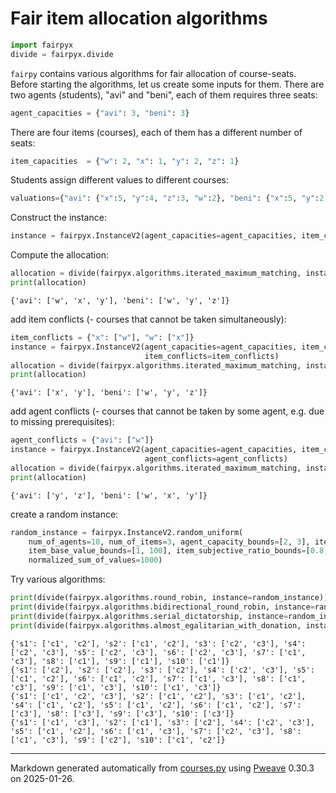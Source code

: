 # Fair item allocation algorithms


```python
import fairpyx
divide = fairpyx.divide
```



`fairpy` contains various algorithms for fair allocation of course-seats.
Before starting the algorithms, let us create some inputs for them.
There are two agents (students), "avi" and "beni", each of them requires three seats:

```python
agent_capacities = {"avi": 3, "beni": 3}
```



There are four items (courses), each of them has a different number of seats:

```python
item_capacities  = {"w": 2, "x": 1, "y": 2, "z": 1}
```



Students assign different values to different courses:

```python
valuations={"avi": {"x":5, "y":4, "z":3, "w":2}, "beni": {"x":5, "y":2, "z":4, "w":3}}
```



Construct the instance:

```python
instance = fairpyx.InstanceV2(agent_capacities=agent_capacities, item_capacities=item_capacities, valuations=valuations)
```



Compute the allocation:

```python
allocation = divide(fairpyx.algorithms.iterated_maximum_matching, instance=instance)
print(allocation)
```

```
{'avi': ['w', 'x', 'y'], 'beni': ['w', 'y', 'z']}
```



add item conflicts (- courses that cannot be taken simultaneously):

```python
item_conflicts = {"x": ["w"], "w": ["x"]}
instance = fairpyx.InstanceV2(agent_capacities=agent_capacities, item_capacities=item_capacities, valuations=valuations,
                              item_conflicts=item_conflicts)
allocation = divide(fairpyx.algorithms.iterated_maximum_matching, instance=instance)
print(allocation)
```

```
{'avi': ['x', 'y'], 'beni': ['w', 'y', 'z']}
```



add agent conflicts (- courses that cannot be taken by some agent, e.g. due to missing prerequisites):

```python
agent_conflicts = {"avi": ["w"]}
instance = fairpyx.InstanceV2(agent_capacities=agent_capacities, item_capacities=item_capacities, valuations=valuations,
                              agent_conflicts=agent_conflicts)
allocation = divide(fairpyx.algorithms.iterated_maximum_matching, instance=instance)
print(allocation)
```

```
{'avi': ['y', 'z'], 'beni': ['w', 'x', 'y']}
```



create a random instance:

```python
random_instance = fairpyx.InstanceV2.random_uniform(
    num_of_agents=10, num_of_items=3, agent_capacity_bounds=[2, 3], item_capacity_bounds=[5, 7],
    item_base_value_bounds=[1, 100], item_subjective_ratio_bounds=[0.8, 1.2],
    normalized_sum_of_values=1000)
```



Try various algorithms:

```python
print(divide(fairpyx.algorithms.round_robin, instance=random_instance))
print(divide(fairpyx.algorithms.bidirectional_round_robin, instance=random_instance))
print(divide(fairpyx.algorithms.serial_dictatorship, instance=random_instance))
print(divide(fairpyx.algorithms.almost_egalitarian_with_donation, instance=random_instance))
```

```
{'s1': ['c1', 'c2'], 's2': ['c1', 'c2'], 's3': ['c2', 'c3'], 's4':
['c2', 'c3'], 's5': ['c2', 'c3'], 's6': ['c2', 'c3'], 's7': ['c1',
'c3'], 's8': ['c1'], 's9': ['c1'], 's10': ['c1']}
{'s1': ['c2'], 's2': ['c2'], 's3': ['c2'], 's4': ['c2', 'c3'], 's5':
['c1', 'c2'], 's6': ['c1', 'c2'], 's7': ['c1', 'c3'], 's8': ['c1',
'c3'], 's9': ['c1', 'c3'], 's10': ['c1', 'c3']}
{'s1': ['c1', 'c2', 'c3'], 's2': ['c1', 'c2'], 's3': ['c1', 'c2'],
's4': ['c1', 'c2'], 's5': ['c1', 'c2'], 's6': ['c1', 'c2'], 's7':
['c3'], 's8': ['c3'], 's9': ['c3'], 's10': ['c3']}
{'s1': ['c1', 'c3'], 's2': ['c1'], 's3': ['c2'], 's4': ['c2', 'c3'],
's5': ['c1', 'c2'], 's6': ['c1', 'c3'], 's7': ['c2', 'c3'], 's8':
['c1', 'c3'], 's9': ['c2'], 's10': ['c1', 'c2']}
```


---
Markdown generated automatically from [courses.py](courses.py) using [Pweave](http://mpastell.com/pweave) 0.30.3 on 2025-01-26.
